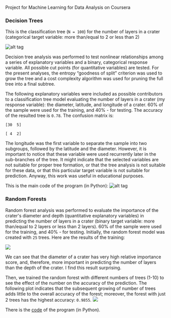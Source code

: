 Project for Machine Learning for Data Analysis on Coursera

### Decision Trees

This is the classification tree (`N = 100`) for the number of layers in a crater (categorical target variable: more than/equal to 2 or less than 2)

![alt tag](https://github.com/ekolik/-Python-Distribution_of_craters_on_Mars/blob/master/machine_learning/dt.png)

Decision tree analysis was performed to test nonlinear relationships among a series of explanatory variables and a binary, categorical response variable. All possible cut points (for quantitative variables) are tested. For the present analyses, the entropy “goodness of split” criterion was used to grow the tree and a cost complexity algorithm was used for pruning the full tree into a final subtree.

The following explanatory variables were included as possible contributors to a classification tree model evaluating the number of layers in a crater (my response variable): the diameter, latitude, and longitude of a crater. 60% of the sample were used for the training, and 40% - for testing. The accuracy of the resulted tree is `0.78`. The confusion matrix is:
 
 `[30  5]`

 `[ 4  2]`

The longitude was the first variable to separate the sample into two subgroups, followed by the latitude and the diameter. However, it is important to notice that these variable were used recurrently later in the sub-branches of the tree. It might indicate that the selected variables are not suitable for proper tree formation, or that the tree analysis is not suitable for these data, or that this particular target variable is not suitable for prediction. Anyway, this work was useful in educational purposes.
 
This is the main code of the program (in Python):
![alt tag](https://github.com/ekolik/-Python-Distribution_of_craters_on_Mars/blob/master/machine_learning/Screenshot_of_code.png)

### Random Forests

Random forest analysis was performed to evaluate the importance of the crater's diameter and depth (quantitative explanatory variables) in predicting the number of layers in a crater (binary target variable: more than/equal to 2 layers or less than 2 layers). 60% of the sample were used for the training, and 40% - for testing. Initially, the random forest model was created with `25` trees. Here are the results of the training:

![](https://github.com/ekolik/-Python-Distribution_of_craters_on_Mars/blob/master/machine_learning/output_week2.png)

We can see that the diameter of a crater has very high relative importance score, and, therefore, more important in predicting the number of layers than the depth of the crater. I find this result surprising.

Then, we trained the random forest with different numbers of trees (1-10) to see the effect of the number on the accuracy of the prediction. The following plot indicates that the subsequent growing of number of trees adds little to the overall accuracy of the forest; moreover, the forest with just 2 trees has the highest accuracy: `0.9855`.
![](https://github.com/ekolik/-Python-Distribution_of_craters_on_Mars/blob/master/machine_learning/n_trees_vs_accuracy.png)

There is the [code](https://github.com/ekolik/-Python-Distribution_of_craters_on_Mars/blob/master/machine_learning/machine_learning.py) of the program (in Python).
